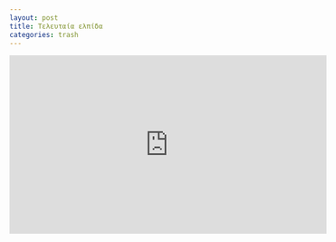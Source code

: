 ```yaml
---
layout: post
title: Τελευταία ελπίδα
categories: trash
---
```


<div class="youtube-embed-container">
	<iframe width="560" height="315" src="https://www.youtube.com/embed/WsZwrk5meJg" title="YouTube video player" frameborder="0" allow="accelerometer; autoplay; clipboard-write; encrypted-media; gyroscope; picture-in-picture" allowfullscreen></iframe>
</div>